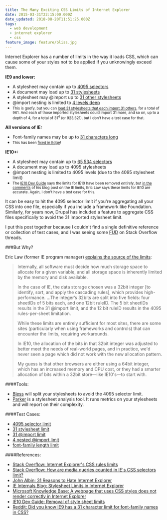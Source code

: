 ```yaml
---
title: The Many Exciting CSS Limits of Internet Explorer
date: 2015-03-31T22:15:00.000Z
date_updated: 2018-08-20T11:51:25.000Z
tags:
  - web development
  - internet explorer
  - css
feature_image: feature/bliss.jpg
---
```


Internet Explorer has a number of limits in the way it loads CSS, which can cause some of your styles not to be applied if you unknowingly exceed them.

**IE9 and lower:**

- A stylesheet may contain up to [4095 selectors](http://codepen.io/spaceninja/full/gbyMLv/)
- A document may load up to [31 stylesheets](http://john.albin.net/ie-css-limits/)
- A stylesheet may @import up to [31 other stylesheets](http://codepen.io/spaceninja/full/qEwNxr/)
- @import nesting is limited to [4 levels deep](http://codepen.io/spaceninja/full/EaJyRg/)
- <small>This is goofy, but you can [load 31 stylesheets that each import 31 others](http://john.albin.net/ie-css-limits/993-style-test.html), for a total of 961. And each of those imported stylesheets could import 31 more, and so on, up to a depth of 4, for a total of 31<sup>4</sup> (or 923,521), but I don't have a test case for that.</small>

**All versions of IE:**

- Font-family names may be up to [31 characters long](http://codepen.io/spaceninja/full/zxXBJK/)
- <small>This has been [fixed in Edge](https://twitter.com/frankolivier/status/704725553715150848)!</small>

**IE10+:**

- A stylesheet may contain up to [65,534 selectors](http://blogs.msdn.com/b/ieinternals/archive/2011/05/14/10164546.aspx)
- A document may load up to 4095 stylesheets
- @import nesting is limited to 4095 levels (due to the 4095 stylesheet limit)
- <small>The [IE10 Dev Guide](https://msdn.microsoft.com/en-us/library/ie/hh920762.aspx) says the limits for IE10 have been removed _entirely_, but [in the comments](http://blogs.msdn.com/b/ieinternals/archive/2011/05/14/10164546.aspx?PageIndex=1#comments) of his blog post on the IE limits, Eric Law says these limits for IE10 are accurate. Again, I don't have a test case for this.</small>

It can be easy to hit the 4095 selector limit if you're aggregating all your CSS into one file, especially if you include a framework like Foundation. Similarly, for years now, Drupal has included a feature to aggregate CSS files specifically to avoid the 31 imported stylesheet limit.

I put this post together because I couldn't find a single definitive reference or collection of test cases, and I was seeing some <abbr title="Fear, Uncertainty, and Doubt">FUD</abbr> on Stack Overflow threads.

###But Why?

Eric Law (former IE program manager) [explains the source of the limits](http://blogs.msdn.com/b/ieinternals/archive/2011/05/14/10164546.aspx):

> Internally, all software must decide how much storage space to allocate for a given variable, and all storage space is inherently limited by the memory and disk available.
>
> In the case of IE, the data storage chosen was a 32bit integer [to identify, sort, and apply the cascading rules], which provides high-performance. ...The integer’s 32bits are split into five fields: four sheetIDs of 5 bits each, and one 12bit ruleID. The 5 bit sheetIDs results in the 31 @import limit, and the 12 bit ruleID results in the 4095 rules-per-sheet limitation.
>
> While these limits are entirely sufficient for most sites, there are some sites (particularly when using frameworks and controls) that can encounter the limits, requiring workarounds.
>
> In IE10, the allocation of the bits in that 32bit integer was adjusted to better meet the needs of real-world pages, and in practice, we'd never seen a page which did not work with the new allocation pattern.
>
> My guess is that other browsers are either using a 64bit integer, which has an increased memory and CPU cost, or they had a smarter allocation of bits within a 32bit store—like IE10's—to start with.

####Tools:

- [Bless](http://blesscss.com/) will split your stylesheets to avoid the 4095 selector limit.
- [Parker](https://github.com/katiefenn/parker) is a stylesheet analysis tool. It runs metrics on your stylesheets and will report on their complexity.

####Test Cases:

- [4095 selector limit](http://codepen.io/spaceninja/full/gbyMLv/)
- [31 stylesheet limit](http://john.albin.net/ie-css-limits/)
- [31 @import limit](http://codepen.io/spaceninja/full/qEwNxr/)
- [4 nested @import limit](http://codepen.io/spaceninja/full/EaJyRg/)
- [font-family length limit](http://codepen.io/spaceninja/full/zxXBJK/)

####References:

- [Stack Overflow: Internet Explorer's CSS rules limits](http://stackoverflow.com/questions/9906794/internet-explorers-css-rules-limits)
- [Stack Overflow: How are media queries counted in IE's CSS selectors limit?](http://stackoverflow.com/questions/25052610/how-are-media-queries-counted-in-ies-css-selectors-limit/25089619)
- [John Albin: 31 Reasons to Hate Internet Explorer](http://john.albin.net/css/ie-stylesheets-not-loading)
- [IE Internals Blog: Stylesheet Limits in Internet Explorer](http://blogs.msdn.com/b/ieinternals/archive/2011/05/14/10164546.aspx)
- [Microsoft Knowledge Base: A webpage that uses CSS styles does not render correctly in Internet Explorer](http://support.microsoft.com/en-us/kb/262161)
- [IE10 Dev Guide: Removal of style sheet limits](https://msdn.microsoft.com/en-us/library/ie/hh920762.aspx)
- [Reddit: Did you know IE9 has a 31 character limit for font-family names in CSS?](http://www.reddit.com/r/webdev/comments/1dfrsn/did_you_know_ie9_has_a_31_character_limit_for/)
